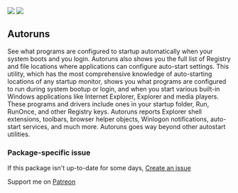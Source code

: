 [![](https://img.shields.io/chocolatey/v/autoruns?color=green&label=autoruns)](https://chocolatey.org/packages/autoruns) [![](https://img.shields.io/chocolatey/dt/autoruns)](https://chocolatey.org/packages/autoruns)

## Autoruns
See what programs are configured to startup automatically when your system boots and you login. 
Autoruns also shows you the full list of Registry and file locations where applications can 
configure auto-start settings. This utility, which has the most comprehensive knowledge of 
auto-starting locations of any startup monitor, shows you what programs are configured to run 
during system bootup or login, and when you start various built-in Windows applications like 
Internet Explorer, Explorer and media players. These programs and drivers include ones in your 
startup folder, Run, RunOnce, and other Registry keys. Autoruns reports Explorer shell 
extensions, toolbars, browser helper objects, Winlogon notifications, auto-start services, and 
much more. Autoruns goes way beyond other autostart utilities.

### Package-specific issue
If this package isn't up-to-date for some days, [Create an issue](https://github.com/tunisiano187/Chocolatey-packages/issues/new/choose)

Support me on [Patreon](https://www.patreon.com/bePatron?u=39585820)